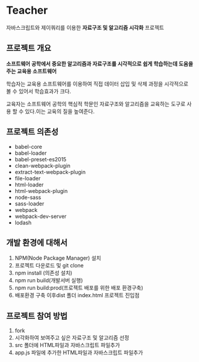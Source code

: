 # Teacher
자바스크립트와 제이쿼리를 이용한 __자료구조 및 알고리즘 시각화__ 프로젝트

## 프로젝트 개요
__소프트웨어 공학에서 중요한 알고리즘과 자료구조를 시각적으로 쉽게 학습하는데 도움을 주는 교육용 소프트웨어__

 학습자는 교육용 소프트웨어를 이용하여 직접 데이터 삽입 및 삭제 과정을 시각적으로 볼 수 있어서 학습효과가 크다.

 교육자는 소프트웨어 공학의 핵심적 학문인 자료구조와 알고리즘을 교육하는 도구로 사용 할 수 있다.이는 교육의 질을 높여준다.

## 프로젝트 의존성
* babel-core
* babel-loader
* babel-preset-es2015
* clean-webpack-plugin
* extract-text-webpack-plugin
* file-loader
* html-loader
* html-webpack-plugin
* node-sass
* sass-loader
* webpack
* webpack-dev-server
* lodash

## 개발 환경에 대해서
1. NPM(Node Package Manager) 설치
2. 프로젝트 다운로드 및 git clone
3. npm install (의존성 설치)
4. npm run build(개발서버 실행)
5. npm run build:prod(프로젝트 배포를 위한 배포 환경구축)
6. 배포환경 구축 이후dist 폴더 index.html 프로젝트 진입점

## 프로젝트 참여 방법
1. fork
2. 시각화하여 보여주고 싶은 자료구조 및 알고리즘 선정
3. src 폴더에 HTML파일과 자바스크립트 파일추가
4. app.js 파일에 추가한 HTML파일과 자바스크립트 파일추가
